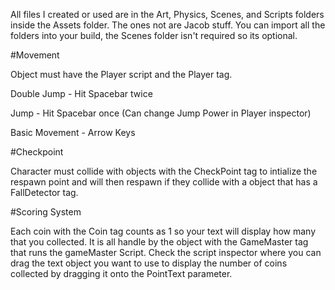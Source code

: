 
All files I created or used are in the Art, Physics, Scenes, and Scripts folders inside the Assets folder. 
The ones not are Jacob stuff. You can import all the folders into your build, the Scenes folder isn't required so its optional.


#Movement

Object must have the Player script and the Player tag.

Double Jump - Hit Spacebar twice

Jump - Hit Spacebar once (Can change Jump Power in Player inspector)

Basic Movement - Arrow Keys


#Checkpoint

Character must collide with objects with the CheckPoint tag to intialize the respawn point and will then respawn if they collide 
with a object that has a FallDetector tag.


#Scoring System

Each coin with the Coin tag counts as 1 so your text will display how many that you collected. It is all handle by the object with the GameMaster tag that runs the gameMaster Script. Check the script inspector where you can drag the text object you want to use to display the number of coins collected by dragging it onto the PointText parameter. 




